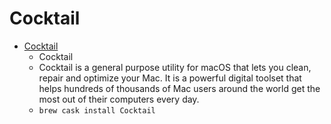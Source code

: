 # Cocktail
- [Cocktail](https://www.maintain.se/cocktail/)
  -  Cocktail
  - Cocktail is a general purpose utility for macOS that lets you clean, repair and optimize your Mac. It is a powerful digital toolset that helps hundreds of thousands of Mac users around the world get the most out of their computers every day.
  - `brew cask install Cocktail`
